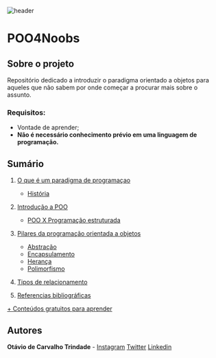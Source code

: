 ![header](https://github.com/andreluispy/assembly4noobs/blob/main/header-4noobs.svg)

# POO4Noobs

## Sobre o projeto

Repositório dedicado a introduzir o paradigma orientado a objetos para aqueles que não sabem por onde começar a procurar mais sobre o assunto.

### Requisitos:
- Vontade de aprender;
- **Não é necessário conhecimento prévio em uma linguagem de programação.**

## Sumário

1. [O que é um paradigma de programaçao](paradigmasDeProgramacao/oQueEParadigma.md)
	- [História](paradigmasDeProgramacao/historia.md)

2. [Introdução a POO](introducaoAPOO/IntroducaoAPOO.md)
	- [POO X Programação estruturada](introducaoAPOO/diferencaPOOEstruturada.md)
  
3. [Pilares da programação orientada a objetos](pilaresDaPOO/pilaresDaPOO.md)
	- [Abstração](pilaresDaPOO/abstracao.md)
	- [Encapsulamento](pilaresDaPOO/encapsulamento.md)
	- [Herança](pilaresDaPOO/heranca.md)
	- [Polimorfismo](pilaresDaPOO/polimorfismo.md)
  
4. [Tipos de relacionamento](tiposDeRelacionamento/tiposDeRelacionamento.md)

5. [Referencias bibliográficas](referencias/ReferenciasBibliograficas.md)

[+ Conteúdos gratuitos para aprender](https://github.com/he4rt/4noobs)

## Autores
**Otávio de Carvalho Trindade** - [Instagram](https://instagram.com/atomotavio) [Twitter](https://twitter.com/atomotavio) [Linkedin](https://www.linkedin.com/in/atomotavio/)
